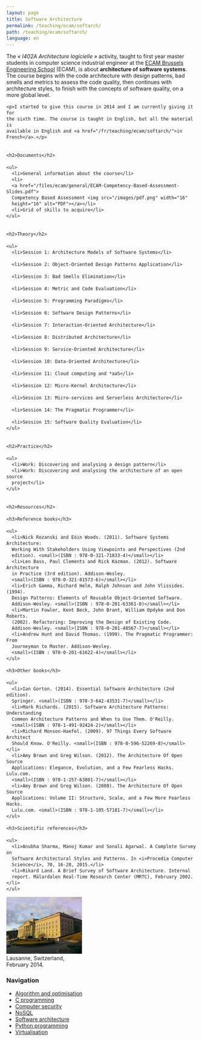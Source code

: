 ```yaml
---
layout: page
title: Software Architecture
permalink: /teaching/ecam/softarch/
path: /teaching/ecam/softarch/
language: en
---
```


<div class="page-col-wrapper">
  <div class="page-col page-col-1">
    <p>The <i>« I402A Architecture logicielle »</i> activity, taught to first
    year master students in computer science industrial engineer at the
    <a href="https://www.vinci.be/fr-be/ecam">ECAM Brussels Engineering
    School</a> (ECAM), is about <b>architecture of software systems</b>. The
    course begins with the code architecture with design patterns, bad smells
    and metrics to assess the code quality, then continues with architecture
    styles, to finish with the concepts of software quality, on a more global
    level.</p>

    <p>I started to give this course in 2014 and I am currently giving it for
    the sixth time. The course is taught in English, but all the material is
    available in English and <a href="/fr/teaching/ecam/softarch/">in
    French</a>.</p>


    <h2>Documents</h2>

    <ul>
      <li>General information about the course</li>
      <li>
      <a href="/files/ecam/general/ECAM-Competency-Based-Assessment-Slides.pdf">
      Competency Based Assessment <img src="/images/pdf.png" width="16"
      height="16" alt="PDF"></a></li>
      <li>Grid of skills to acquire</li>
    </ul>


    <h2>Theory</h2>

    <ul>
      <li>Session 1: Architecture Models of Software Systems</li>

      <li>Session 2: Object-Oriented Design Patterns Application</li>

      <li>Session 3: Bad Smells Elimination</li>

      <li>Session 4: Metric and Code Evaluation</li>

      <li>Session 5: Programming Paradigms</li>

      <li>Session 6: Software Design Patterns</li>

      <li>Session 7: Interaction-Oriented Architecture</li>

      <li>Session 8: Distributed Architecture</li>

      <li>Session 9: Service-Oriented Architecture</li>

      <li>Session 10: Data-Oriented Architecture</li>

      <li>Session 11: Cloud computing and *aaS</li>

      <li>Session 12: Micro-Kernel Architecture</li>

      <li>Session 13: Micro-services and Serverless Architecture</li>

      <li>Session 14: The Pragmatic Programmer</li>

      <li>Session 15: Software Quality Evaluation</li>
    </ul>


    <h2>Practice</h2>

    <ul>
      <li>Work: Discovering and analysing a design pattern</li>
      <li>Work: Discovering and analysing the architecture of an open source
      project</li>
    </ul>


    <h2>Resources</h2>

    <h3>Reference books</h3>

    <ul>
      <li>Nick Rozanski and Eóin Woods. (2011). Software Systems Architecture:
      Working With Stakeholders Using Viewpoints and Perspectives (2nd
      edition). <small>(ISBN : 978-0-321-71833-4)</small></li>
      <li>Len Bass, Paul Clements and Rick Kazman. (2012). Software Architecture
      in Practice (3rd edition). Addison-Wesley.
      <small>(ISBN : 978-0-321-81573-6)</small></li>
      <li>Erich Gamma, Richard Helm, Ralph Johnson and John Vlissides. (1994).
      Design Patterns: Elements of Reusable Object-Oriented Software.
      Addison-Wesley. <small>(ISBN : 978-0-201-63361-0)</small></li>
      <li>Martin Fowler, Kent Beck, John Brant, William Opdyke and Don Roberts.
      (2002). Refactoring: Improving the Design of Existing Code.
      Addison-Wesley. <small>(ISBN : 978-0-201-48567-7)</small></li>
      <li>Andrew Hunt and David Thomas. (1999). The Pragmatic Programmer: From
      Journeyman to Master. Addison-Wesley.
      <small>(ISBN : 978-0-201-61622-4)</small></li>
    </ul>

    <h3>Other books</h3>

    <ul>
      <li>Ian Gorton. (2014). Essential Software Architecture (2nd edition).
      Springer. <small>(ISBN : 978-3-642-43531-7)</small></li>
      <li>Mark Richards. (2015). Software Architecture Patterns: Understanding
      Common Architecture Patterns and When to Use Them. O'Reilly.
      <small>(ISBN : 978-1-491-92424-2)</small></li>
      <li>Richard Monson-Haefel. (2009). 97 Things Every Software Architect
      Should Know. O'Reilly. <small>(ISBN : 978-0-596-52269-8)</small></li>
      <li>Amy Brown and Greg Wilson. (2012). The Architecture Of Open Source
      Applications: Elegance, Evolution, and a Few Fearless Hacks. Lulu.com.
      <small>(ISBN : 978-1-257-63801-7)</small></li>
      <li>Amy Brown and Greg Wilson. (2008). The Architecture Of Open Source
      Applications: Volume II: Structure, Scale, and a Few More Fearless Hacks.
      Lulu.com. <small>(ISBN : 978-1-105-57181-7)</small></li>
    </ul>

    <h3>Scientific references</h3>

    <ul>
      <li>Anubha Sharma, Manoj Kumar and Sonali Agarwal. A Complete Survey on
      Software Architectural Styles and Patterns. In <i>Procedia Computer
      Science</i>, 70, 16-28, 2015.</li>
      <li>Rikard Land. A Brief Survey of Software Architecture. Internal 
      report. Mälardalen Real-Time Research Center (MRTC), February 2002.</li>
    </ul>
  </div>
  <div class="page-col page-col-2">
    <p><img src="/images/lausanne.jpg" alt="Lausanne, Switzerland, February
    2014." width="200" height="150"><br>
    Lausanne, Switzerland,<br>February 2014.</p>
    <h3>Navigation</h3>
    <ul class="navigation">
      <li><a href="/teaching/ecam/algopti/">Algorithm and optimisation</a></li>
      <li><a href="/teaching/ecam/c/">C programming</a></li>
      <li><a href="/teaching/ecam/security/">Computer security</a></li>
      <li><a href="/teaching/ecam/nosql/">NoSQL</a></li>
      <li><a href="/teaching/ecam/softarch/">Software architecture</a></li>
      <li><a href="/teaching/ecam/python/">Python programming</a></li>
      <li><a href="/teaching/ecam/virtualisation/">Virtualisation</a></li>
    </ul>
  </div>
</div>
